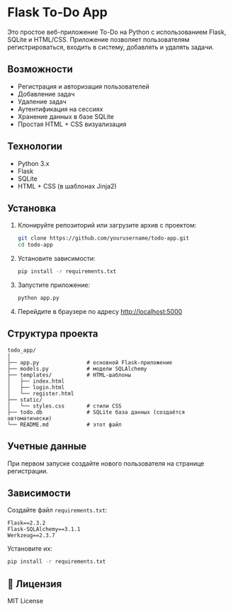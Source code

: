 # Flask To-Do App

Это простое веб-приложение To-Do на Python с использованием Flask, SQLite и HTML/CSS. Приложение позволяет пользователям регистрироваться, входить в систему, добавлять и удалять задачи.

##  Возможности

- Регистрация и авторизация пользователей
- Добавление задач
- Удаление задач
- Аутентификация на сессиях
- Хранение данных в базе SQLite
- Простая HTML + CSS визуализация

##  Технологии

- Python 3.x
- Flask
- SQLite
- HTML + CSS (в шаблонах Jinja2)

##  Установка

1. Клонируйте репозиторий или загрузите архив с проектом:

   ```bash
   git clone https://github.com/yourusername/todo-app.git
   cd todo-app
   ```

2. Установите зависимости:

   ```bash
   pip install -r requirements.txt
   ```

3. Запустите приложение:

   ```bash
   python app.py
   ```

4. Перейдите в браузере по адресу [http://localhost:5000](http://localhost:5000)

##  Структура проекта

```
todo_app/
│
├── app.py               # основной Flask-приложение
├── models.py            # модели SQLAlchemy
├── templates/           # HTML-шаблоны
│   ├── index.html
│   ├── login.html
│   └── register.html
├── static/
│   └── styles.css       # стили CSS
├── todo.db              # SQLite база данных (создаётся автоматически)
└── README.md            # этот файл
```

##  Учетные данные

При первом запуске создайте нового пользователя на странице регистрации.

##  Зависимости

Создайте файл `requirements.txt`:

```
Flask==2.3.2
Flask-SQLAlchemy==3.1.1
Werkzeug==2.3.7
```

Установите их:

```bash
pip install -r requirements.txt
```

## 📝 Лицензия

MIT License



